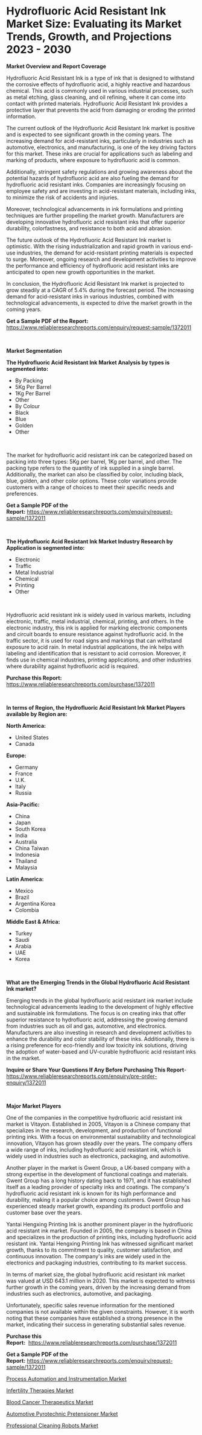 <p><h1>Hydrofluoric Acid Resistant Ink Market Size: Evaluating its Market Trends, Growth, and Projections 2023 - 2030</h1></p><p><strong>Market Overview and Report Coverage</strong></p>
<p><p>Hydrofluoric Acid Resistant Ink is a type of ink that is designed to withstand the corrosive effects of hydrofluoric acid, a highly reactive and hazardous chemical. This acid is commonly used in various industrial processes, such as metal etching, glass cleaning, and oil refining, where it can come into contact with printed materials. Hydrofluoric Acid Resistant Ink provides a protective layer that prevents the acid from damaging or eroding the printed information.</p><p>The current outlook of the Hydrofluoric Acid Resistant Ink market is positive and is expected to see significant growth in the coming years. The increasing demand for acid-resistant inks, particularly in industries such as automotive, electronics, and manufacturing, is one of the key driving factors for this market. These inks are crucial for applications such as labeling and marking of products, where exposure to hydrofluoric acid is common.</p><p>Additionally, stringent safety regulations and growing awareness about the potential hazards of hydrofluoric acid are also fueling the demand for hydrofluoric acid resistant inks. Companies are increasingly focusing on employee safety and are investing in acid-resistant materials, including inks, to minimize the risk of accidents and injuries.</p><p>Moreover, technological advancements in ink formulations and printing techniques are further propelling the market growth. Manufacturers are developing innovative hydrofluoric acid resistant inks that offer superior durability, colorfastness, and resistance to both acid and abrasion.</p><p>The future outlook of the Hydrofluoric Acid Resistant Ink market is optimistic. With the rising industrialization and rapid growth in various end-use industries, the demand for acid-resistant printing materials is expected to surge. Moreover, ongoing research and development activities to improve the performance and efficiency of hydrofluoric acid resistant inks are anticipated to open new growth opportunities in the market.</p><p>In conclusion, the Hydrofluoric Acid Resistant Ink market is projected to grow steadily at a CAGR of 5.4% during the forecast period. The increasing demand for acid-resistant inks in various industries, combined with technological advancements, is expected to drive the market growth in the coming years.</p></p>
<p><strong>Get a Sample PDF of the Report:</strong> <a href="https://www.reliableresearchreports.com/enquiry/request-sample/1372011">https://www.reliableresearchreports.com/enquiry/request-sample/1372011</a></p>
<p>&nbsp;</p>
<p><strong>Market Segmentation</strong></p>
<p><strong>The Hydrofluoric Acid Resistant Ink Market Analysis by types is segmented into:</strong></p>
<p><ul><li>By Packing</li><li>5Kg Per Barrel</li><li>1Kg Per Barrel</li><li>Other</li><li>By Colour</li><li>Black</li><li>Blue</li><li>Golden</li><li>Other</li></ul></p>
<p>&nbsp;</p>
<p><p>The market for hydrofluoric acid resistant ink can be categorized based on packing into three types: 5Kg per barrel, 1Kg per barrel, and other. The packing type refers to the quantity of ink supplied in a single barrel. Additionally, the market can also be classified by color, including black, blue, golden, and other color options. These color variations provide customers with a range of choices to meet their specific needs and preferences.</p></p>
<p><strong>Get a Sample PDF of the Report:</strong>&nbsp;<a href="https://www.reliableresearchreports.com/enquiry/request-sample/1372011">https://www.reliableresearchreports.com/enquiry/request-sample/1372011</a></p>
<p>&nbsp;</p>
<p><strong>The Hydrofluoric Acid Resistant Ink Market Industry Research by Application is segmented into:</strong></p>
<p><ul><li>Electronic</li><li>Traffic</li><li>Metal Industrial</li><li>Chemical</li><li>Printing</li><li>Other</li></ul></p>
<p>&nbsp;</p>
<p><p>Hydrofluoric acid resistant ink is widely used in various markets, including electronic, traffic, metal industrial, chemical, printing, and others. In the electronic industry, this ink is applied for marking electronic components and circuit boards to ensure resistance against hydrofluoric acid. In the traffic sector, it is used for road signs and markings that can withstand exposure to acid rain. In metal industrial applications, the ink helps with labeling and identification that is resistant to acid corrosion. Moreover, it finds use in chemical industries, printing applications, and other industries where durability against hydrofluoric acid is required.</p></p>
<p><strong>Purchase this Report:</strong>&nbsp; <a href="https://www.reliableresearchreports.com/purchase/1372011">https://www.reliableresearchreports.com/purchase/1372011</a></p>
<p>&nbsp;</p>
<p><strong>In terms of Region, the Hydrofluoric Acid Resistant Ink Market Players available by Region are:</strong></p>
<p>
    <p> <strong> North America: </strong>
        <ul>
            <li>United States</li>
            <li>Canada</li>
        </ul>
        </p> 
    <p> <strong> Europe: </strong>
        <ul>
            <li>Germany</li>
            <li>France</li>
            <li>U.K.</li>
            <li>Italy</li>
            <li>Russia</li>
        </ul>
        </p> 
    <p> <strong> Asia-Pacific: </strong>
        <ul>
            <li>China</li>
            <li>Japan</li>
            <li>South Korea</li>
            <li>India</li>
            <li>Australia</li>
            <li>China Taiwan</li>
            <li>Indonesia</li>
            <li>Thailand</li>
            <li>Malaysia</li>
        </ul>
        </p> 
    <p> <strong> Latin America: </strong>
        <ul>
            <li>Mexico</li>
            <li>Brazil</li>
            <li>Argentina Korea</li>
            <li>Colombia</li>
        </ul>
        </p> 
    <p> <strong> Middle East & Africa: </strong>
        <ul>
            <li>Turkey</li>
            <li>Saudi</li>
            <li>Arabia</li>
            <li>UAE</li>
            <li>Korea</li>
        </ul>
    </p>
    </p>
<p>&nbsp;</p>
<p><strong>What are the Emerging Trends in the Global Hydrofluoric Acid Resistant Ink market?</strong></p>
<p><p>Emerging trends in the global hydrofluoric acid resistant ink market include technological advancements leading to the development of highly effective and sustainable ink formulations. The focus is on creating inks that offer superior resistance to hydrofluoric acid, addressing the growing demand from industries such as oil and gas, automotive, and electronics. Manufacturers are also investing in research and development activities to enhance the durability and color stability of these inks. Additionally, there is a rising preference for eco-friendly and low toxicity ink solutions, driving the adoption of water-based and UV-curable hydrofluoric acid resistant inks in the market.</p></p>
<p><strong>Inquire or Share Your Questions If Any Before Purchasing This Report</strong>- <a href="https://www.reliableresearchreports.com/enquiry/pre-order-enquiry/1372011">https://www.reliableresearchreports.com/enquiry/pre-order-enquiry/1372011</a></p>
<p>&nbsp;</p>
<p><strong>Major Market Players</strong></p>
<p><p>One of the companies in the competitive hydrofluoric acid resistant ink market is Vitayon. Established in 2005, Vitayon is a Chinese company that specializes in the research, development, and production of functional printing inks. With a focus on environmental sustainability and technological innovation, Vitayon has grown steadily over the years. The company offers a wide range of inks, including hydrofluoric acid resistant ink, which is widely used in industries such as electronics, packaging, and automotive.</p><p>Another player in the market is Gwent Group, a UK-based company with a strong expertise in the development of functional coatings and materials. Gwent Group has a long history dating back to 1971, and it has established itself as a leading provider of specialty inks and coatings. The company's hydrofluoric acid resistant ink is known for its high performance and durability, making it a popular choice among customers. Gwent Group has experienced steady market growth, expanding its product portfolio and customer base over the years.</p><p>Yantai Hengxing Printing Ink is another prominent player in the hydrofluoric acid resistant ink market. Founded in 2005, the company is based in China and specializes in the production of printing inks, including hydrofluoric acid resistant ink. Yantai Hengxing Printing Ink has witnessed significant market growth, thanks to its commitment to quality, customer satisfaction, and continuous innovation. The company's inks are widely used in the electronics and packaging industries, contributing to its market success.</p><p>In terms of market size, the global hydrofluoric acid resistant ink market was valued at USD 643.1 million in 2020. This market is expected to witness further growth in the coming years, driven by the increasing demand from industries such as electronics, automotive, and packaging.</p><p>Unfortunately, specific sales revenue information for the mentioned companies is not available within the given constraints. However, it is worth noting that these companies have established a strong presence in the market, indicating their success in generating substantial sales revenue.</p></p>
<p><strong>Purchase this Report:</strong>&nbsp;&nbsp;<a href="https://www.reliableresearchreports.com/purchase/1372011">https://www.reliableresearchreports.com/purchase/1372011</a></p>
<p></p>
<p><strong>Get a Sample PDF of the Report:</strong>&nbsp;<a href="https://www.reliableresearchreports.com/enquiry/request-sample/1372011">https://www.reliableresearchreports.com/enquiry/request-sample/1372011</a></p>
<p><p><a href="https://www.linkedin.com/pulse/process-automation-instrumentation-market-size-share-amp-2llxc/">Process Automation and Instrumentation Market</a></p><p><a href="https://medium.com/@kyliebodei/infertility-therapies-market-size-cagr-trends-2024-2030-9a8581e31be8">Infertility Therapies Market</a></p><p><a href="https://medium.com/@hazelharvey1918/blood-cancer-therapeutics-market-size-cagr-trends-2024-2030-56ee0e57fed6">Blood Cancer Therapeutics Market</a></p><p><a href="https://github.com/gulaimolin/Market-Research-Report-List-1/blob/main/automotive-pyrotechnic-pretensioner-market.md">Automotive Pyrotechnic Pretensioner Market</a></p><p><a href="https://www.linkedin.com/pulse/professional-cleaning-robots-market-size-share-global-analysis-ifcbc/">Professional Cleaning Robots Market</a></p></p>